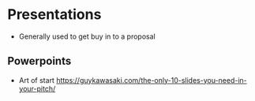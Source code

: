 # Presentations

- Generally used to get buy in to a proposal

## Powerpoints

- Art of start https://guykawasaki.com/the-only-10-slides-you-need-in-your-pitch/

